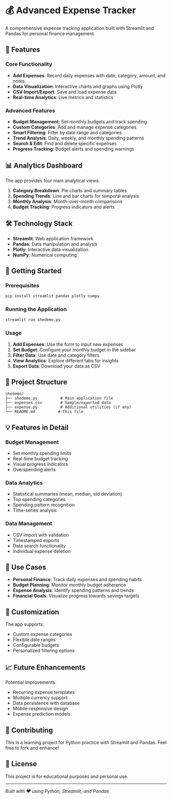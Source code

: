 # 💰 Advanced Expense Tracker

A comprehensive expense tracking application built with Streamlit and Pandas for personal finance management.

## 🚀 Features

### Core Functionality
- **Add Expenses**: Record daily expenses with date, category, amount, and notes
- **Data Visualization**: Interactive charts and graphs using Plotly
- **CSV Import/Export**: Save and load expense data
- **Real-time Analytics**: Live metrics and statistics

### Advanced Features
- **Budget Management**: Set monthly budgets and track spending
- **Custom Categories**: Add and manage expense categories
- **Smart Filtering**: Filter by date range and categories
- **Trend Analysis**: Daily, weekly, and monthly spending patterns
- **Search & Edit**: Find and delete specific expenses
- **Progress Tracking**: Budget alerts and spending warnings

## 📊 Analytics Dashboard

The app provides four main analytical views:
1. **Category Breakdown**: Pie charts and summary tables
2. **Spending Trends**: Line and bar charts for temporal analysis
3. **Monthly Analysis**: Month-over-month comparisons
4. **Budget Tracking**: Progress indicators and alerts

## 🛠 Technology Stack

- **Streamlit**: Web application framework
- **Pandas**: Data manipulation and analysis
- **Plotly**: Interactive data visualization
- **NumPy**: Numerical computing

## 🚀 Getting Started

### Prerequisites
```bash
pip install streamlit pandas plotly numpy
```

### Running the Application
```bash
streamlit run shedemo.py
```

### Usage
1. **Add Expenses**: Use the form to input new expenses
2. **Set Budget**: Configure your monthly budget in the sidebar
3. **Filter Data**: Use date and category filters
4. **View Analytics**: Explore different tabs for insights
5. **Export Data**: Download your data as CSV

## 📁 Project Structure
```
shedemo/
├── shedemo.py          # Main application file
├── expenses.csv        # Sample/exported data
├── expense.py          # Additional utilities (if any)
└── README.md          # This file
```

## 💡 Features in Detail

### Budget Management
- Set monthly spending limits
- Real-time budget tracking
- Visual progress indicators
- Overspending alerts

### Data Analytics
- Statistical summaries (mean, median, std deviation)
- Top spending categories
- Spending pattern recognition
- Time-series analysis

### Data Management
- CSV import with validation
- Timestamped exports
- Data search functionality
- Individual expense deletion

## 🎯 Use Cases

- **Personal Finance**: Track daily expenses and spending habits
- **Budget Planning**: Monitor monthly budget adherence
- **Expense Analysis**: Identify spending patterns and trends
- **Financial Goals**: Visualize progress towards savings targets

## 🔧 Customization

The app supports:
- Custom expense categories
- Flexible date ranges
- Configurable budgets
- Personalized filtering options

## 📈 Future Enhancements

Potential improvements:
- Recurring expense templates
- Multiple currency support
- Data persistence with database
- Mobile-responsive design
- Expense prediction models

## 🤝 Contributing

This is a learning project for Python practice with Streamlit and Pandas. Feel free to fork and enhance!

## 📄 License

This project is for educational purposes and personal use.

---
*Built with ❤️ using Python, Streamlit, and Pandas*